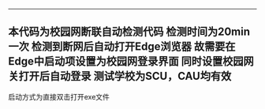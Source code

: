 -----------------
本代码为校园网断联自动检测代码
检测时间为20min一次
检测到断网后自动打开Edge浏览器
故需要在Edge中启动项设置为校园网登录界面
同时设置校园网关打开后自动登录
测试学校为SCU，CAU均有效
---------------
启动方式为直接双击打开exe文件
